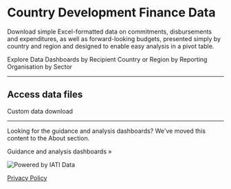 # Country Development Finance Data

<p class="lead">Download simple Excel-formatted data on commitments, disbursements and expenditures, as well as forward-looking budgets, presented simply by country and region and designed to enable easy analysis in a pivot table.</p>


<b-card img-src="/data-dashboards-background-countries.png" img-alt="Image" overlay body-class="d-flex align-items-center">
  <b-btn block variant="primary" to="/data/">Explore Data Dashboards <font-awesome-icon :icon="['fa', 'chart-simple']" /></b-btn>
</b-card>
<b-row class="mt-2">
    <b-col>
        <b-btn block variant="outline-primary" to="/data/recipient-country-or-region/">by Recipient Country or Region</b-btn>
    </b-col>
    <b-col>
        <b-btn block variant="outline-primary" to="/data/reporting-organisation/">by Reporting Organisation</b-btn>
    </b-col>
    <b-col>
        <b-btn block variant="outline-primary" to="/data/sector-category/">by Sector</b-btn>
    </b-col>
</b-row>

<hr />

<b-card-group>

<b-card class="text-md-center">

## Access data files

<download-file></download-file>

</b-card>
    <b-card body-class="d-flex align-items-center">
        <b-btn block variant="primary" to="/data/custom/">Custom data download <font-awesome-icon :icon="['fa', 'wand-magic-sparkles']" /></b-btn>
    </b-card>
</b-card-group>
<hr />
<b-alert show variant="secondary" class="text-center">
	<p>Looking for the guidance and analysis dashboards? We've moved this content to the About section.</p>
	<b-btn variant="secondary" to="/guidance-analysis/">Guidance and analysis dashboards &raquo;</b-btn>
</b-alert>



<p class="center-logo">
	<img src="/powered-by-iati.png" alt="Powered by IATI Data" />
</p>

[Privacy Policy](https://iatistandard.org/en/privacy-policy/)